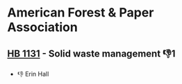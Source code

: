 # American Forest & Paper Association

## [HB 1131](/bill/2023-24/hb/1131/) - Solid waste management  👎1 
* 👎 Erin Hall